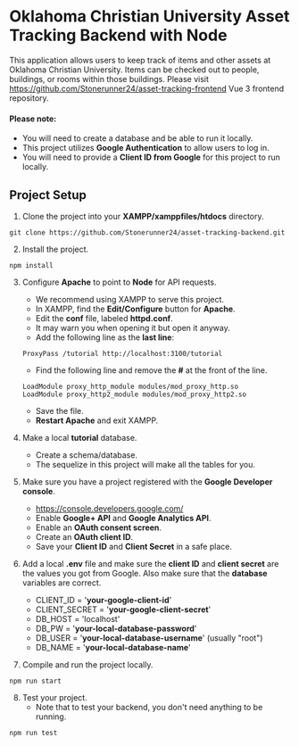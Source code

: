 # Oklahoma Christian University Asset Tracking Backend with Node

This application allows users to keep track of items and other assets at Oklahoma Christian University. Items can be checked out to people, buildings, or rooms within those buildings. Please visit https://github.com/Stonerunner24/asset-tracking-frontend Vue 3 frontend repository.
 
#### Please note:
- You will need to create a database and be able to run it locally.
- This project utilizes **Google Authentication** to allow users to log in.
- You will need to provide a **Client ID from Google** for this project to run locally.

## Project Setup
1. Clone the project into your **XAMPP/xamppfiles/htdocs** directory.
```
git clone https://github.com/Stonerunner24/asset-tracking-backend.git
```

2. Install the project.
```
npm install
```

3. Configure **Apache** to point to **Node** for API requests.
    - We recommend using XAMPP to serve this project.
    - In XAMPP, find the **Edit/Configure** button for **Apache**.
    - Edit the **conf** file, labeled **httpd.conf**. 
    - It may warn you when opening it but open it anyway.
    - Add the following line as the **last line**:
    
    ```
    ProxyPass /tutorial http://localhost:3100/tutorial 
    ```

    - Find the following line and remove the **#** at the front of the line.
    
    ```
    LoadModule proxy_http_module modules/mod_proxy_http.so
    LoadModule proxy_http2_module modules/mod_proxy_http2.so
    ```
    
    - Save the file.
    - **Restart Apache** and exit XAMPP.

4. Make a local **tutorial** database.
    - Create a schema/database.
    - The sequelize in this project will make all the tables for you.

5. Make sure you have a project registered with the **Google Developer console**.
    - https://console.developers.google.com/
    - Enable **Google+ API** and **Google Analytics API**.
    - Enable an **OAuth consent screen**.
    - Create an **OAuth client ID**.
    - Save your **Client ID** and **Client Secret** in a safe place.

6. Add a local **.env** file and make sure the **client ID** and **client secret** are the values you got from Google. Also make sure that the **database** variables are correct.
    - CLIENT_ID = '**your-google-client-id**'
    - CLIENT_SECRET = '**your-google-client-secret**'
    - DB_HOST = 'localhost'
    - DB_PW = '**your-local-database-password**'
    - DB_USER = '**your-local-database-username**' (usually "root")
    - DB_NAME = '**your-local-database-name**'

7. Compile and run the project locally.
```
npm run start
```

8. Test your project.
    - Note that to test your backend, you don't need anything to be running.
```
npm run test
```
